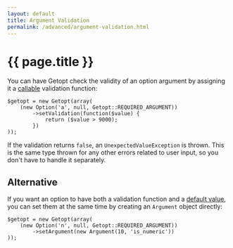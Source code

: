 ```yaml
---
layout: default
title: Argument Validation
permalink: /advanced/argument-validation.html
---
```

# {{ page.title }}

You can have Getopt check the validity of an option argument by assigning it a
[callable](http://www.php.net/manual/en/language.types.callable.php) validation function:

```php?start_inline=true
$getopt = new Getopt(array(
    (new Option('a', null, Getopt::REQUIRED_ARGUMENT))
        ->setValidation(function($value) {
            return ($value > 9000);
        })
));
```

If the validation returns `false`, an `UnexpectedValueException` is thrown. This is the same type
thrown for any other errors related to user input, so you don't have to handle it separately.

## Alternative

If you want an option to have both a validation function and a
[default value](default-values.md), you can set them at the same time
by creating an `Argument` object directly:

```php?start_inline=true
$getopt = new Getopt(array(
    (new Option('n', null, Getopt::REQUIRED_ARGUMENT))
        ->setArgument(new Argument(10, 'is_numeric'))
));
```
